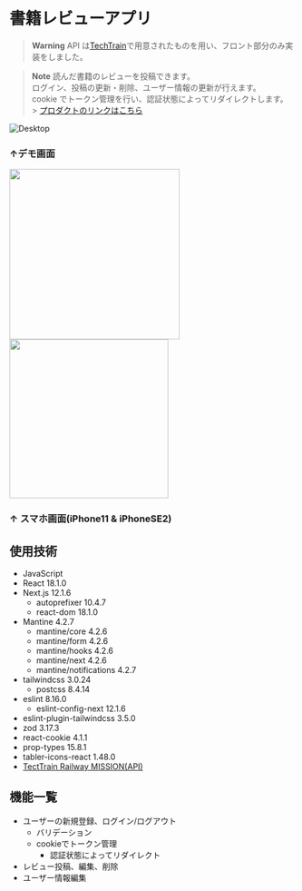 # 書籍レビューアプリ

> **Warning**
> API は[TechTrain](https://techbowl.co.jp/techtrain)で用意されたものを用い、フロント部分のみ実装をしました。<br>

> **Note**
> 読んだ書籍のレビューを投稿できます。<br>
> ログイン、投稿の更新・削除、ユーザー情報の更新が行えます。<br>
> cookie でトークン管理を行い、認証状態によってリダイレクトします。<br> > [プロダクトのリンクはこちら](https://books-review.vercel.app/signin)

![Desktop](https://user-images.githubusercontent.com/97160510/172779226-f06d3308-6459-4767-a9c6-afdcd7b67764.jpg)

### ↑デモ画面

<img src="https://user-images.githubusercontent.com/97160510/172779293-8da25d50-3d23-46fb-8cce-1fb16da39902.jpg" width="300px">
<img src="https://user-images.githubusercontent.com/97160510/172779392-01d4d160-77dd-4256-8f70-c782def00ee5.png" width="280px">

### ↑ スマホ画面(iPhone11 & iPhoneSE2)

## 使用技術

- JavaScript
- React 18.1.0
- Next.js 12.1.6
  - autoprefixer 10.4.7
  - react-dom 18.1.0
- Mantine 4.2.7
  - mantine/core 4.2.6
  - mantine/form 4.2.6
  - mantine/hooks 4.2.6
  - mantine/next 4.2.6
  - mantine/notifications 4.2.7
- tailwindcss 3.0.24
  - postcss 8.4.14
- eslint 8.16.0
  - eslint-config-next 12.1.6
- eslint-plugin-tailwindcss 3.5.0
- zod 3.17.3
- react-cookie 4.1.1
- prop-types 15.8.1
- tabler-icons-react 1.48.0
- [TectTrain Railway MISSION(API)](https://app.swaggerhub.com/apis-docs/Takumaron/TechTrain-RailwayMission/1.0.0#/)

## 機能一覧

- ユーザーの新規登録、ログイン/ログアウト
  - バリデーション
  - cookieでトークン管理
    - 認証状態によってリダイレクト
- レビュー投稿、編集、削除
- ユーザー情報編集
